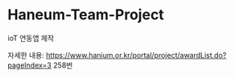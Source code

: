 # Haneum-Team-Project
ioT 연동앱 제작

자세한 내용:
https://www.hanium.or.kr/portal/project/awardList.do?pageIndex=3 258번 
